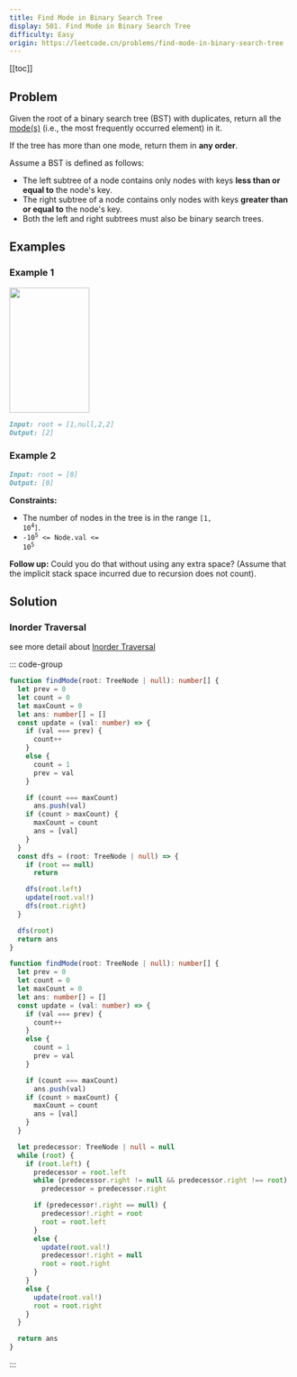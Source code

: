 ```yaml
---
title: Find Mode in Binary Search Tree
display: 501. Find Mode in Binary Search Tree
difficulty: Easy
origin: https://leetcode.cn/problems/find-mode-in-binary-search-tree
---
```


[[toc]]

## Problem

Given the root of a binary search tree (BST) with duplicates, return all the [mode(s)](https://en.wikipedia.org/wiki/Mode_(statistics)) (i.e., the most frequently occurred element) in it.

If the tree has more than one mode, return them in **any order**.

Assume a BST is defined as follows:

- The left subtree of a node contains only nodes with keys **less than or equal to** the node's key.
- The right subtree of a node contains only nodes with keys **greater than or equal to** the node's key.
- Both the left and right subtrees must also be binary search trees.

## Examples

### Example 1

<img alt="" src="https://assets.leetcode.com/uploads/2021/03/11/mode-tree.jpg" style="width: 142px; height: 222px;" />

```md
Input: root = [1,null,2,2]
Output: [2]
```

### Example 2

```md
Input: root = [0]
Output: [0]
```

**Constraints:**

- The number of nodes in the tree is in the range <code>[1, 10<sup>4</sup>]</code>.
- <code>-10<sup>5</sup> <= Node.val <= 10<sup>5</sup></code>

**Follow up:** Could you do that without using any extra space? (Assume that the implicit stack space incurred due to recursion does not count).

## Solution

### Inorder Traversal

see more detail about [Inorder Traversal](/structures/tree/094)

::: code-group

```ts [DFS]
function findMode(root: TreeNode | null): number[] {
  let prev = 0
  let count = 0
  let maxCount = 0
  let ans: number[] = []
  const update = (val: number) => {
    if (val === prev) {
      count++
    }
    else {
      count = 1
      prev = val
    }

    if (count === maxCount)
      ans.push(val)
    if (count > maxCount) {
      maxCount = count
      ans = [val]
    }
  }
  const dfs = (root: TreeNode | null) => {
    if (root == null)
      return

    dfs(root.left)
    update(root.val!)
    dfs(root.right)
  }

  dfs(root)
  return ans
}
```

```ts [Morris]
function findMode(root: TreeNode | null): number[] {
  let prev = 0
  let count = 0
  let maxCount = 0
  let ans: number[] = []
  const update = (val: number) => {
    if (val === prev) {
      count++
    }
    else {
      count = 1
      prev = val
    }

    if (count === maxCount)
      ans.push(val)
    if (count > maxCount) {
      maxCount = count
      ans = [val]
    }
  }

  let predecessor: TreeNode | null = null
  while (root) {
    if (root.left) {
      predecessor = root.left
      while (predecessor.right != null && predecessor.right !== root)
        predecessor = predecessor.right

      if (predecessor!.right == null) {
        predecessor!.right = root
        root = root.left
      }
      else {
        update(root.val!)
        predecessor!.right = null
        root = root.right
      }
    }
    else {
      update(root.val!)
      root = root.right
    }
  }

  return ans
}
```

:::
